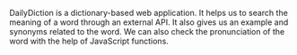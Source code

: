 DailyDiction is a dictionary-based web application.
It helps us to search the meaning of a word through an external API.
It also gives us an example and synonyms related to the word.
We can also check the pronunciation of the word with the help of JavaScript functions.
